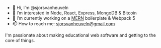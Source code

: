 - 👋 Hi, I’m @sjorsvanheuveln
- 👀 I’m interested in Node, React, Express, MongoDB & Bitcoin
- 🌱 I’m currently working on a [MERN](https://github.com/sjorsvanheuveln/express-react-boilerplate) boilerplate  & Webpack 5
- 📫 How to reach me: sjorsvanheuveln@gmail.com

I'm passionate about making educational web software and getting to the core of things.
